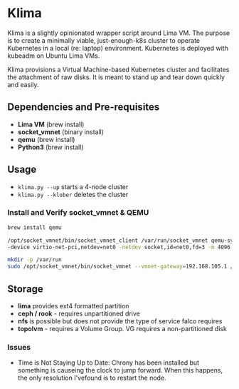 # Klima

Klima is a slightly opinionated wrapper script around Lima VM. The purpose is to create a minimally viable, just-enough-k8s cluster to operate Kubernetes in a local (re: laptop) environment. Kubernetes is deployed with kubeadm on Ubuntu Lima VMs.

Klima provisions a Virtual Machine-based Kubernetes cluster and facilitates the attachment of raw disks. It is meant to stand up and tear down quickly and easily.

## Dependencies and Pre-requisites

- **Lima VM** (brew install)
- **socket_vmnet** (binary install)
- **qemu** (brew install)
- **Python3** (brew install)

## Usage

- `klima.py --up` starts a 4-node cluster
- `klima.py --klober` deletes the cluster

### Install and Verify socket_vmnet & QEMU

```sh
brew install qemu

/opt/socket_vmnet/bin/socket_vmnet_client /var/run/socket_vmnet qemu-system-aarch64 \
-device virtio-net-pci,netdev=net0 -netdev socket,id=net0,fd=3 -m 4096 -accel hvf -cdrom /Users/mtyler/Downloads/ubuntu-24.04.1-live-server-arm64.iso

mkdir -p /var/run
sudo /opt/socket_vmnet/bin/socket_vmnet --vmnet-gateway=192.168.105.1 /var/run/socket_vmnet
```

## Storage

- **lima** provides ext4 formatted partition
- **ceph / rook** - requires unpartitioned drive
- **nfs** is possible but does not provide the type of service falco requires
- **topolvm** - requires a Volume Group. VG requires a non-partitioned disk

### Issues

- Time is Not Staying Up to Date: Chrony has been installed but something is causeing the clock to jump forward. When this happens, the only resolution I'vefound is to restart the node.


